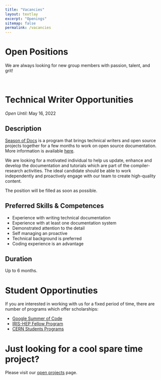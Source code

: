 ```yaml
---
title: "Vacancies"
layout: textlay
excerpt: "Openings"
sitemap: false
permalink: /vacancies
---
```


# Open Positions

We are always looking for new group members with passion, talent, and grit!

<span id="opening_tw_2022">&nbsp;</span>
# Technical Writer Opportunities

<i>Open Until:</i> May 16, 2022

## Description

[Season of Docs](https://developers.google.com/season-of-docs/) is a program that
brings technical writers and open source projects together for a few months to
work on open source documentation.
More information is available [here](https://hepsoftwarefoundation.org/activities/gsdocs.html).

We are looking for a motivated individual to help us update, enhance and
develop the documentation and tutorials which are part of the compiler-research
activities. The ideal candidate should be able to work independently and
proactively engage with our team to create high-quality content.

The position will be filled as soon as possible.

## Preferred Skills & Competences

  * Experience with writing technical documentation
  * Experience with at least one documentation system
  * Demonstrated attention to the detail
  * Self managing an proactive
  * Technical background is preferred
  * Coding experience is an advantage

## Duration

Up to 6 months.

# Student Opportinuties

If you are interested in working with us for a fixed period of time, there are
number of programs which offer scholarships:

* [Google Summer of Code](https://summerofcode.withgoogle.com/how-it-works/)
* [IRIS-HEP Fellow Program](https://iris-hep.org/fellows.html)
* [CERN Students Programs](https://careers.cern/students)

# Just looking for a cool spare time project?

Please visit our [open projects](/open_projects) page.

